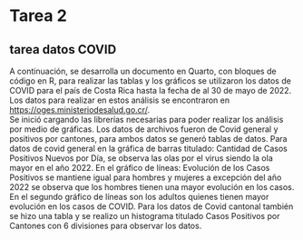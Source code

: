 # Tarea 2  
## tarea datos COVID

A continuación, se desarrolla un documento en Quarto, con bloques de código en R, para realizar las tablas y los gráficos se utilizaron los datos de COVID para el país de Costa Rica hasta la fecha de al 30 de mayo de 2022. Los datos para realizar en estos análisis se encontraron en https://oges.ministeriodesalud.go.cr/.       
Se inició cargando las librerías necesarias para poder realizar los análisis por medio de gráficas.  Los datos de archivos fueron de Covid general y positivos por cantones, para ambos datos se generó tablas de datos. 
Para datos de covid general en la gráfica de barras titulado: Cantidad de Casos Positivos Nuevos por Día, se observa las olas por el virus siendo la ola mayor en el año 2022. En el gráfico de líneas: Evolución de los Casos Positivos se mantiene igual para hombres y mujeres a excepción del año 2022 se observa que los hombres tienen una mayor evolución en los casos. En el segundo gráfico de líneas son los adultos quienes tienen mayor evolución en los casos de COVID.
Para los datos de Covid cantonal también se hizo una tabla y se realizo un histograma titulado Casos Positivos por Cantones con 6 divisiones para observar los datos. 

